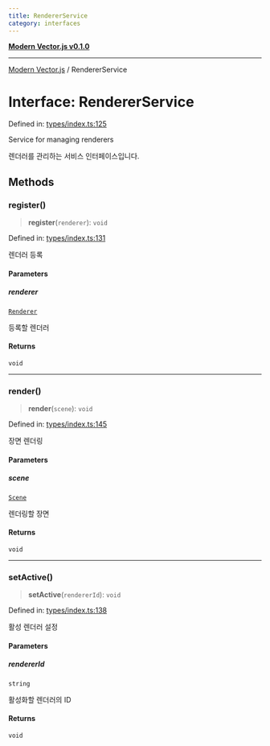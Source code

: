 ```yaml
---
title: RendererService
category: interfaces
---
```


[**Modern Vector.js v0.1.0**](../README.md)

***

[Modern Vector.js](../README.md) / RendererService

# Interface: RendererService

Defined in: [types/index.ts:125](https://github.com/miridih-jwpark02/modern-vector.js/blob/5221f2fc49f67dd4433b667bc6d0e95a648486aa/packages/core/src/core/types/index.ts#L125)

Service for managing renderers

렌더러를 관리하는 서비스 인터페이스입니다.

## Methods

### register()

> **register**(`renderer`): `void`

Defined in: [types/index.ts:131](https://github.com/miridih-jwpark02/modern-vector.js/blob/5221f2fc49f67dd4433b667bc6d0e95a648486aa/packages/core/src/core/types/index.ts#L131)

렌더러 등록

#### Parameters

##### renderer

[`Renderer`](Renderer.md)

등록할 렌더러

#### Returns

`void`

***

### render()

> **render**(`scene`): `void`

Defined in: [types/index.ts:145](https://github.com/miridih-jwpark02/modern-vector.js/blob/5221f2fc49f67dd4433b667bc6d0e95a648486aa/packages/core/src/core/types/index.ts#L145)

장면 렌더링

#### Parameters

##### scene

[`Scene`](Scene.md)

렌더링할 장면

#### Returns

`void`

***

### setActive()

> **setActive**(`rendererId`): `void`

Defined in: [types/index.ts:138](https://github.com/miridih-jwpark02/modern-vector.js/blob/5221f2fc49f67dd4433b667bc6d0e95a648486aa/packages/core/src/core/types/index.ts#L138)

활성 렌더러 설정

#### Parameters

##### rendererId

`string`

활성화할 렌더러의 ID

#### Returns

`void`
